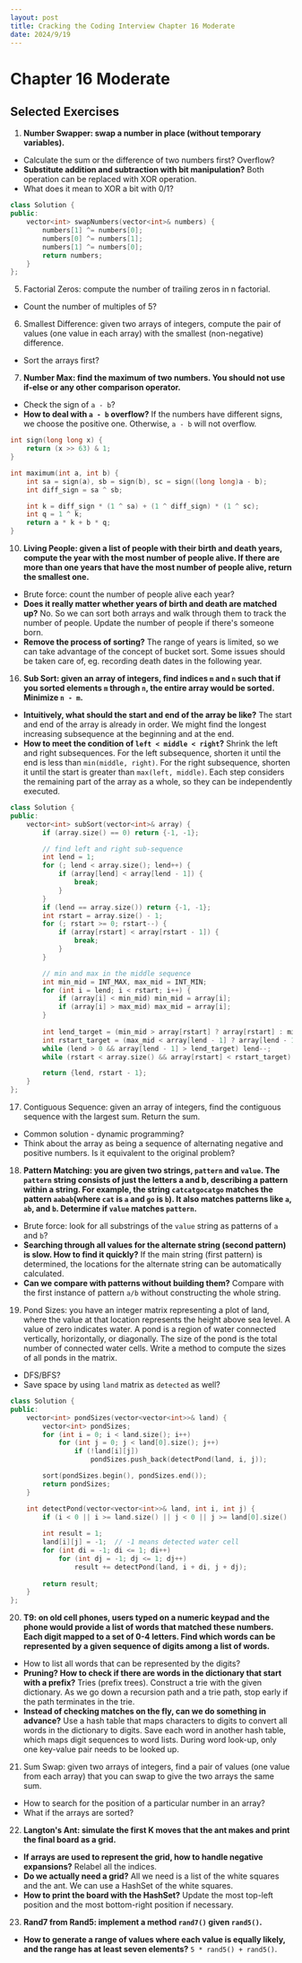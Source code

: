 ```yaml
---
layout: post
title: Cracking the Coding Interview Chapter 16 Moderate
date: 2024/9/19
---
```


# Chapter 16 Moderate

## Selected Exercises

1.  **Number Swapper: swap a number in place (without temporary variables).**

- Calculate the sum or the difference of two numbers first? Overflow?
- **Substitute addition and subtraction with bit manipulation?** Both operation can be replaced with XOR operation.
- What does it mean to XOR a bit with 0/1?

```cpp
class Solution {
public:
    vector<int> swapNumbers(vector<int>& numbers) {
        numbers[1] ^= numbers[0];
        numbers[0] ^= numbers[1];
        numbers[1] ^= numbers[0];
        return numbers;
    }
};
```

5.  Factorial Zeros: compute the number of trailing zeros in n factorial.

- Count the number of multiples of 5?

6.  Smallest Difference: given two arrays of integers, compute the pair of values (one value in each array) with the smallest (non-negative) difference.

- Sort the arrays first?

7.  **Number Max: find the maximum of two numbers. You should not use if-else or any other comparison operator.**

- Check the sign of `a - b`?
- **How to deal with `a - b` overflow?** If the numbers have different signs, we choose the positive one. Otherwise, `a - b` will not overflow.

```c
int sign(long long x) {
    return (x >> 63) & 1;
}

int maximum(int a, int b) {
    int sa = sign(a), sb = sign(b), sc = sign((long long)a - b);
    int diff_sign = sa ^ sb;

    int k = diff_sign * (1 ^ sa) + (1 ^ diff_sign) * (1 ^ sc);
    int q = 1 ^ k;
    return a * k + b * q;
}
```

10. **Living People: given a list of people with their birth and death years, compute the year with the most number of people alive. If there are more than one years that have the most number of people alive, return the smallest one.**

- Brute force: count the number of people alive each year?
- **Does it really matter whether years of birth and death are matched up?** No. So we can sort both arrays and walk through them to track the number of people. Update the number of people if there's someone born.
- **Remove the process of sorting?** The range of years is limited, so we can take advantage of the concept of bucket sort. Some issues should be taken care of, eg. recording death dates in the following year.

16. **Sub Sort: given an array of integers, find indices `m` and `n` such that if you sorted elements `m` through `n`, the entire array would be sorted. Minimize `n - m`.**

- **Intuitively, what should the start and end of the array be like?** The start and end of the array is already in order. We might find the longest increasing subsequence at the beginning and at the end.
- **How to meet the condition of `left < middle < right`?** Shrink the left and right subsequences. For the left subsequence, shorten it until the end is less than `min(middle, right)`. For the right subsequence, shorten it until the start is greater than `max(left, middle)`. Each step considers the remaining part of the array as a whole, so they can be independently executed.

```cpp
class Solution {
public:
    vector<int> subSort(vector<int>& array) {
        if (array.size() == 0) return {-1, -1};

        // find left and right sub-sequence
        int lend = 1;
        for (; lend < array.size(); lend++) {
            if (array[lend] < array[lend - 1]) {
                break;
            }
        }
        if (lend == array.size()) return {-1, -1};
        int rstart = array.size() - 1;
        for (; rstart >= 0; rstart--) {
            if (array[rstart] < array[rstart - 1]) {
                break;
            }
        }

        // min and max in the middle sequence
        int min_mid = INT_MAX, max_mid = INT_MIN;
        for (int i = lend; i < rstart; i++) {
            if (array[i] < min_mid) min_mid = array[i];
            if (array[i] > max_mid) max_mid = array[i];
        }
        
        int lend_target = (min_mid > array[rstart] ? array[rstart] : min_mid);
        int rstart_target = (max_mid < array[lend - 1] ? array[lend - 1] : max_mid);
        while (lend > 0 && array[lend - 1] > lend_target) lend--;
        while (rstart < array.size() && array[rstart] < rstart_target) rstart++;

        return {lend, rstart - 1};
    }
};
```

17. Contiguous Sequence: given an array of integers, find the contiguous sequence with the largest sum. Return the sum.

- Common solution - dynamic programming?
- Think about the array as being a sequence of alternating negative and positive numbers. Is it equivalent to the original problem?

18. **Pattern Matching: you are given two strings, `pattern` and `value`. The `pattern` string consists of just the letters a and b, describing a pattern within a string. For example, the string `catcatgocatgo` matches the pattern `aabab`(where `cat` is `a` and `go` is `b`). It also matches patterns like `a`, `ab`, and `b`. Determine if `value` matches `pattern`.**

- Brute force: look for all substrings of the `value` string as patterns of `a` and `b`?
- **Searching through all values for the alternate string (second pattern) is slow. How to find it quickly?** If the main string (first pattern) is determined, the locations for the alternate string can be automatically calculated.
- **Can we compare with patterns without building them?** Compare with the first instance of pattern `a/b` without constructing the whole string.

19. Pond Sizes: you have an integer matrix representing a plot of land, where the value at that loca­tion represents the height above sea level. A value of zero indicates water. A pond is a region of water connected vertically, horizontally, or diagonally. The size of the pond is the total number of connected water cells. Write a method to compute the sizes of all ponds in the matrix.

- DFS/BFS?
- Save space by using `land` matrix as `detected` as well?

```cpp
class Solution {
public:
    vector<int> pondSizes(vector<vector<int>>& land) {
        vector<int> pondSizes;
        for (int i = 0; i < land.size(); i++)
            for (int j = 0; j < land[0].size(); j++)
                if (!land[i][j])
                    pondSizes.push_back(detectPond(land, i, j));

        sort(pondSizes.begin(), pondSizes.end());
        return pondSizes;
    }

    int detectPond(vector<vector<int>>& land, int i, int j) {
        if (i < 0 || i >= land.size() || j < 0 || j >= land[0].size() || land[i][j] != 0) return 0;
        
        int result = 1;
        land[i][j] = -1;  // -1 means detected water cell
        for (int di = -1; di <= 1; di++)
            for (int dj = -1; dj <= 1; dj++)
                result += detectPond(land, i + di, j + dj);
        
        return result;
    }
};
```

20. **T9: on old cell phones, users typed on a numeric keypad and the phone would provide a list of words that matched these numbers. Each digit mapped to a set of 0-4 letters. Find which words can be represented by a given sequence of digits among a list of words.**

- How to list all words that can be represented by the digits?
- **Pruning? How to check if there are words in the dictionary that start with a prefix?** Tries (prefix trees). Construct a trie with the given dictionary. As we go down a recursion path and a trie path, stop early if the path terminates in the trie.
- **Instead of checking matches on the fly, can we do something in advance?** Use a hash table that maps characters to digits to convert all words in the dictionary to digits. Save each word in another hash table, which maps digit sequences to word lists. During word look-up, only one key-value pair needs to be looked up.

21. Sum Swap: given two arrays of integers, find a pair of values (one value from each array) that you can swap to give the two arrays the same sum.

- How to search for the position of a particular number in an array?
- What if the arrays are sorted?

22. **Langton's Ant: simulate the first K moves that the ant makes and print the final board as a grid.**

- **If arrays are used to represent the grid, how to handle negative expansions?** Relabel all the indices.
- **Do we actually need a grid?** All we need is a list of the white squares and the ant. We can use a HashSet of the white squares.
- **How to print the board with the HashSet?** Update the most top-left position and the most bottom-right position if necessary.

23. **Rand7 from Rand5: implement a method `rand7()` given `rand5()`.**

- **How to generate a range of values where each value is equally likely, and the range has at least seven elements?** `5 * rand5() + rand5()`.

